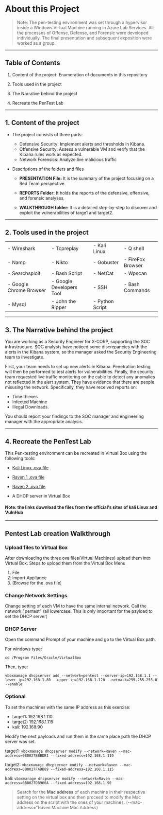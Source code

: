 # About this Project

> Note: The pen-testing environment was set through a hypervisor inside a Windows Virtual Machine running in Azure Lab Services.  All the processes of Offense, Defense, and Forensic were developed individually. The final presentation and subsequent exposition were worked as a group.

***

## Table of Contents

1. Content of the project: Enumeration of documents in this repository

2. Tools used in the project

3. The Narrative behind the project

4. Recreate the PenTest Lab

***

## 1. Content of the project

- The project consists of three parts:

    - Defensive Security: Implement alerts and thresholds in Kibana.
    - Offensive Security: Assess a vulnerable VM and verify that the Kibana rules work as expected.
    - Network Forensics: Analyze live malicious traffic

- Descriptions of the folders and files

    - **PRESENTATION File:**  It is the summary of the project focusing on a Red Team perspective.    

    - **REPORTS Folder:** It holds the reports of the defensive, offensive, and forensic analyses. 

    - **WALKTHROUGH folder:** It is a detailed step-by-step to discover and exploit the vulnerabilities of targe1 and target2. 

***

## 2. Tools used in the project

|  |  |  |  |
| --- | --- | --- | --- |
|- Wireshark |  - Tcpreplay | - Kali Linux | - Q shell |
| - Namp | - Nikto | - Gobuster | - FireFox Browser | 
|- Searchsploit | - Bash Script | - NetCat | - Wpscan |
| - Google Chrome Browser | - Google Developers Tool | - SSH | - Bash Commands|
| - Mysql | - John the Ripper | - Python Script |





















***

## 3. The Narrative behind the project

You are working as a Security Engineer for X-CORP, supporting the SOC infrastructure. SOC analysts have noticed some discrepancies with the alerts in the Kibana system, so the manager asked the Security Engineering team to investigate.

First, your team needs to set up new alerts in Kibana. Penetration testing will then be performed to test alerts for vulnerabilities. Finally, the security team requested live traffic monitoring on the cable to detect any anomalies not reflected in the alert system. They have evidence that there are people misusing the network. Specifically, they have received reports on:

- Time thieves
- Infected Machine
- Illegal Downloads.

You should report your findings to the SOC manager and engineering manager with the appropriate analysis.

***

## 4. Recreate the PenTest Lab

This Pen-testing environment can be recreated in Virtual Box using the following tools:

- [Kali Linux .ova file](https://kali.download/virtual-images/kali-2022.2/kali-linux-2022.2-virtualbox-amd64.ova)

- [Raven 1 .ova file](https://download.vulnhub.com/raven/Raven.ova)

- [Raven 2 .ova file](https://download.vulnhub.com/raven/Raven2.ova)

- A DHCP server in Virtual Box

#### Note: the links download the files from the official's sites of kali Linux and VulnHub

---

## Pentest Lab creation Walkthrough

### **Upload files to Virtual Box**

After downloading the three ova files(Virtual Machines) upload them into Virtual Box.
Steps to upload them from the Virtual Box Menu

1. File
2. Import Appliance
3. (Browse for the .ova file)

### **Change Network Settings**

Change setting of each VM to have the same internal network. Call the network "pentest" (all lowercase. This is only important for the payload to set the DHCP server)

### **DHCP Server**

Open the command Prompt of your machine and go to the Virtual Box path.

For windows type: 

    cd /Program Files/Oracle/VirtualBox

Then, type:

    vboxmanage dhcpserver add --network=pentest --server-ip=192.168.1.1 --lower-ip=192.168.1.80 --upper-ip=192.168.1.120 --netmask=255.255.255.0 --enable 
    
### **Optional** 

To set the machines with the same IP address as this exercise:

- target1: 192.168.1.110 
- target2: 192.168.1.115
- kali: 192.168.90

Modify the next payloads and run them in the same place path the DHCP server was set.

target1: `vboxmanage dhcpserver modify --network=Raven --mac-address=080027BBBDB1 --fixed-address=192.168.1.110`

target2: `vboxmanage dhcpserver modify --network=Raven --mac-address=080027FABB89 --fixed-address=192.168.1.115`

kali: `vboxmanage dhcpserver modify --network=Raven --mac-address=080027DB966A --fixed-address=192.168.1.90`

> Search for the **Mac address** of each machine in their respective setting on the virtual box and then proceed to modify the Mac address on the script with the ones of your machines. (--mac-address="Raven Machine Mac Address)